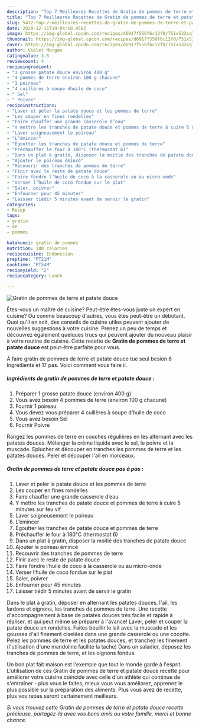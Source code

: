 ```yaml
---
description: "Top 7 Meilleures Recettes de Gratin de pommes de terre et patate douce"
title: "Top 7 Meilleures Recettes de Gratin de pommes de terre et patate douce"
slug: 5472-top-7-meilleures-recettes-de-gratin-de-pommes-de-terre-et-patate-douce
date: 2020-12-11T19:04:18.458Z
image: https://img-global.cpcdn.com/recipes/d6917f556f6c12f0/751x532cq70/gratin-de-pommes-de-terre-et-patate-douce-photo-principale-de-la-recette.jpg
thumbnail: https://img-global.cpcdn.com/recipes/d6917f556f6c12f0/751x532cq70/gratin-de-pommes-de-terre-et-patate-douce-photo-principale-de-la-recette.jpg
cover: https://img-global.cpcdn.com/recipes/d6917f556f6c12f0/751x532cq70/gratin-de-pommes-de-terre-et-patate-douce-photo-principale-de-la-recette.jpg
author: Violet Morgan
ratingvalue: 3.5
reviewcount: 4
recipeingredient:
- "1 grosse patate douce environ 400 g"
- "4 pommes de terre environ 100 g chacune"
- "1 poireau"
- "4 cuillères à soupe dhuile de coco"
- " Sel"
- " Poivre"
recipeinstructions:
- "Laver et peler la patate douce et les pommes de terre"
- "Les couper en fines rondelles"
- "Faire chauffer une grande casserole d’eau"
- "Y mettre les tranches de patate douce et pommes de terre à cuire 5 minutes sur feu vif"
- "Laver soigneusement le poireau"
- "L’émincer"
- "Égoutter les tranches de patate douce et pommes de terre"
- "Préchauffer le four à 180°C (thermostat 6)"
- "Dans un plat à gratin, disposer la moitié des tranches de patate douce"
- "Ajouter le poireau émincé"
- "Recouvrir des tranches de pommes de terre"
- "Finir avec le reste de patate douce"
- "Faire fondre l’huile de coco à la casserole ou au micro-onde"
- "Verser l’huile de coco fondue sur le plat"
- "Saler, poivrer"
- "Enfourner pour 45 minutes"
- "Laisser tiédir 5 minutes avant de servir le gratin"
categories:
- Resep
tags:
- gratin
- de
- pommes

katakunci: gratin de pommes 
nutrition: 180 calories
recipecuisine: Indonesian
preptime: "PT21M"
cooktime: "PT54M"
recipeyield: "2"
recipecategory: Lunch

---
```



![Gratin de pommes de terre et patate douce](https://img-global.cpcdn.com/recipes/d6917f556f6c12f0/751x532cq70/gratin-de-pommes-de-terre-et-patate-douce-photo-principale-de-la-recette.jpg)

Êtes-vous un maître de cuisine? Peut-être êtes-vous juste un expert en cuisine? Ou comme beaucoup d'autres, vous êtes peut-être un débutant. Quoi qu'il en soit, des conseils de cuisine utiles peuvent ajouter de nouvelles suggestions à votre cuisine. Prenez un peu de temps et découvrez également quelques trucs qui peuvent ajouter du nouveau plaisir à votre routine de cuisine. Cette recette de <strong> Gratin de pommes de terre et patate douce </strong> est peut-être parfaite pour vous.

<!--inarticleads1-->

À faire gratin de pommes de terre et patate douce tue seul besion 6 Ingrédients et 17 pas. Voici comment vous faire il.

##### Ingrédients de gratin de pommes de terre et patate douce :

1. Préparer 1 grosse patate douce (environ 400 g)
1. Vous avez besoin 4 pommes de terre (environ 100 g chacune)
1. Fournir 1 poireau
1. Vous devez vous préparer 4 cuillères à soupe d’huile de coco
1. Vous avez besoin  Sel
1. Fournir  Poivre


Rangez les pommes de terre en couches régulières en les alternant avec les patates douces. Mélanger la crème liquide avec le sel, le poivre et la muscade. Eplucher et découper en tranches les pommes de terre et les patates douces. Peler et découper l&#39;ail en morceaux. 

<!--inarticleads2-->

##### Gratin de pommes de terre et patate douce pas à pas :

1. Laver et peler la patate douce et les pommes de terre
1. Les couper en fines rondelles
1. Faire chauffer une grande casserole d’eau
1. Y mettre les tranches de patate douce et pommes de terre à cuire 5 minutes sur feu vif
1. Laver soigneusement le poireau
1. L’émincer
1. Égoutter les tranches de patate douce et pommes de terre
1. Préchauffer le four à 180°C (thermostat 6)
1. Dans un plat à gratin, disposer la moitié des tranches de patate douce
1. Ajouter le poireau émincé
1. Recouvrir des tranches de pommes de terre
1. Finir avec le reste de patate douce
1. Faire fondre l’huile de coco à la casserole ou au micro-onde
1. Verser l’huile de coco fondue sur le plat
1. Saler, poivrer
1. Enfourner pour 45 minutes
1. Laisser tiédir 5 minutes avant de servir le gratin


Dans le plat à gratin, déposer en alternant les patates douces, l&#39;ail, les lardons et oignons, les tranches de pommes de terre. Une recette d&#39;accompagnement à base de patates douces très facile et rapide à réaliser, et qui peut même se préparer à l&#39;avance! Laver, peler et couper la patate douce en rondelles. Faites bouillir le lait avec la muscade et les gousses d&#39;ail finement ciselées dans une grande casserole ou une cocotte. Pelez les pommes de terre et les patates douces, et tranchez les finement (l&#39;utilisation d&#39;une mandoline facilite la tache) Dans un saladier, déposez les tranches de pommes de terre, et les oignons fondus. 

<!--inarticleads1-->

<p>
Un bon plat fait maison est l'exemple que tout le monde garde à l'esprit. L'utilisation de ces Gratin de pommes de terre et patate douce recette pour améliorer votre cuisine coïncide avec celle d'un athlète qui continue de s'entraîner - plus vous le faites, mieux vous vous améliorez, apprenez le plus possible sur la préparation des aliments. Plus vous avez de recette, plus vos repas seront certainement meilleurs.
</p>

<p>
<i>Si vous trouvez cette Gratin de pommes de terre et patate douce recette précieuse, partagez-la avec vos bons amis ou votre famille, merci et bonne chance.</i>
</p>

